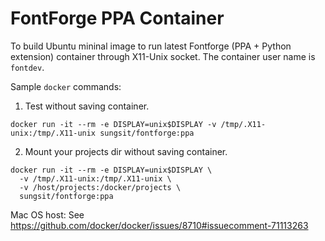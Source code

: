 # FontForge PPA Container

To build Ubuntu mininal image to run latest Fontforge (PPA + Python extension) container through X11-Unix socket. The container user name is `fontdev`.

Sample `docker` commands:

1. Test without saving container.

  ```
  docker run -it --rm -e DISPLAY=unix$DISPLAY -v /tmp/.X11-unix:/tmp/.X11-unix sungsit/fontforge:ppa
  ``` 

2. Mount your projects dir without saving container.

  ```
  docker run -it --rm -e DISPLAY=unix$DISPLAY \
    -v /tmp/.X11-unix:/tmp/.X11-unix \
    -v /host/projects:/docker/projects \
    sungsit/fontforge:ppa
  ```

Mac OS host: See <https://github.com/docker/docker/issues/8710#issuecomment-71113263>
